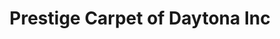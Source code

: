 ---
title: "Prestige Carpet of Daytona Inc"
url: /south-daytona/prestige-carpet-of-daytona-inc/
shop: Teppiche
---